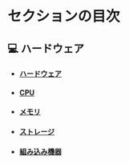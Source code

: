 # セクションの目次

## 💻 ハードウェア

- #### [︎ハードウェア](https://hiroki-it.github.io/tech-notebook/hardware/hardware.html)

- #### [CPU](https://hiroki-it.github.io/tech-notebook/hardware/hardware_cpu.html)

- #### [メモリ](https://hiroki-it.github.io/tech-notebook/hardware/hardware_memory.html)

- #### [ストレージ](https://hiroki-it.github.io/tech-notebook/hardware/hardware_storage.html)

- #### [︎組み込み機器](https://hiroki-it.github.io/tech-notebook/hardware/hardware_embedded_system.html)

<br>
